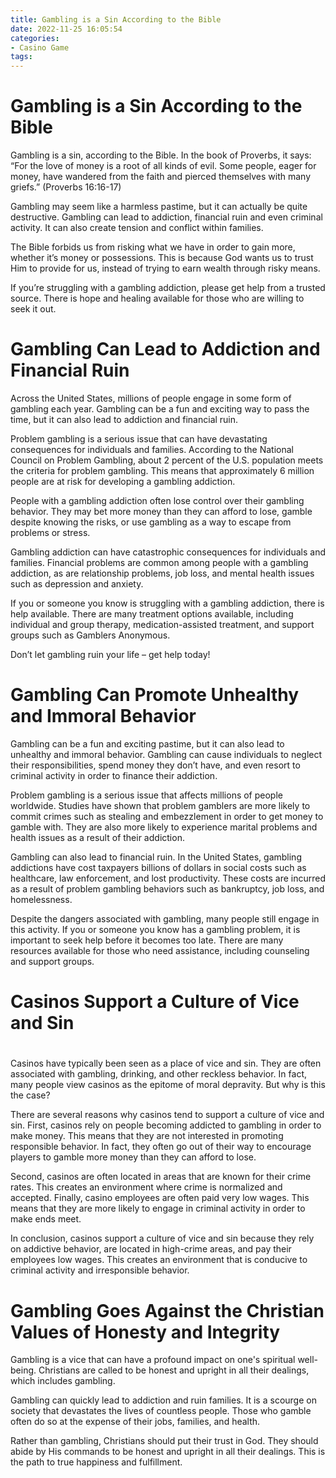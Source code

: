```yaml
---
title: Gambling is a Sin According to the Bible
date: 2022-11-25 16:05:54
categories:
- Casino Game
tags:
---
```



#  Gambling is a Sin According to the Bible

Gambling is a sin, according to the Bible. In the book of Proverbs, it says: “For the love of money is a root of all kinds of evil. Some people, eager for money, have wandered from the faith and pierced themselves with many griefs.” (Proverbs 16:16-17)

Gambling may seem like a harmless pastime, but it can actually be quite destructive. Gambling can lead to addiction, financial ruin and even criminal activity. It can also create tension and conflict within families.

The Bible forbids us from risking what we have in order to gain more, whether it’s money or possessions. This is because God wants us to trust Him to provide for us, instead of trying to earn wealth through risky means.

If you’re struggling with a gambling addiction, please get help from a trusted source. There is hope and healing available for those who are willing to seek it out.

#  Gambling Can Lead to Addiction and Financial Ruin

Across the United States, millions of people engage in some form of gambling each year. Gambling can be a fun and exciting way to pass the time, but it can also lead to addiction and financial ruin.

Problem gambling is a serious issue that can have devastating consequences for individuals and families. According to the National Council on Problem Gambling, about 2 percent of the U.S. population meets the criteria for problem gambling. This means that approximately 6 million people are at risk for developing a gambling addiction.

People with a gambling addiction often lose control over their gambling behavior. They may bet more money than they can afford to lose, gamble despite knowing the risks, or use gambling as a way to escape from problems or stress.

Gambling addiction can have catastrophic consequences for individuals and families. Financial problems are common among people with a gambling addiction, as are relationship problems, job loss, and mental health issues such as depression and anxiety.

If you or someone you know is struggling with a gambling addiction, there is help available. There are many treatment options available, including individual and group therapy, medication-assisted treatment, and support groups such as Gamblers Anonymous.

Don’t let gambling ruin your life – get help today!

#  Gambling Can Promote Unhealthy and Immoral Behavior

Gambling can be a fun and exciting pastime, but it can also lead to unhealthy and immoral behavior. Gambling can cause individuals to neglect their responsibilities, spend money they don’t have, and even resort to criminal activity in order to finance their addiction.

Problem gambling is a serious issue that affects millions of people worldwide. Studies have shown that problem gamblers are more likely to commit crimes such as stealing and embezzlement in order to get money to gamble with. They are also more likely to experience marital problems and health issues as a result of their addiction.

Gambling can also lead to financial ruin. In the United States, gambling addictions have cost taxpayers billions of dollars in social costs such as healthcare, law enforcement, and lost productivity. These costs are incurred as a result of problem gambling behaviors such as bankruptcy, job loss, and homelessness.

Despite the dangers associated with gambling, many people still engage in this activity. If you or someone you know has a gambling problem, it is important to seek help before it becomes too late. There are many resources available for those who need assistance, including counseling and support groups.

#  Casinos Support a Culture of Vice and Sin

#

Casinos have typically been seen as a place of vice and sin. They are often associated with gambling, drinking, and other reckless behavior. In fact, many people view casinos as the epitome of moral depravity. But why is this the case?

There are several reasons why casinos tend to support a culture of vice and sin. First, casinos rely on people becoming addicted to gambling in order to make money. This means that they are not interested in promoting responsible behavior. In fact, they often go out of their way to encourage players to gamble more money than they can afford to lose.

Second, casinos are often located in areas that are known for their crime rates. This creates an environment where crime is normalized and accepted. Finally, casino employees are often paid very low wages. This means that they are more likely to engage in criminal activity in order to make ends meet.

In conclusion, casinos support a culture of vice and sin because they rely on addictive behavior, are located in high-crime areas, and pay their employees low wages. This creates an environment that is conducive to criminal activity and irresponsible behavior.

#  Gambling Goes Against the Christian Values of Honesty and Integrity

Gambling is a vice that can have a profound impact on one's spiritual well-being. Christians are called to be honest and upright in all their dealings, which includes gambling.

Gambling can quickly lead to addiction and ruin families. It is a scourge on society that devastates the lives of countless people. Those who gamble often do so at the expense of their jobs, families, and health.

Rather than gambling, Christians should put their trust in God. They should abide by His commands to be honest and upright in all their dealings. This is the path to true happiness and fulfillment.